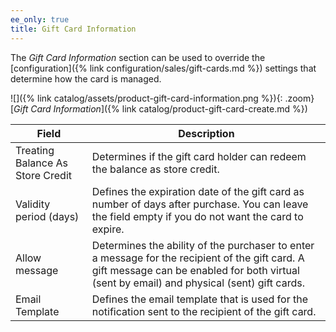 ```yaml
---
ee_only: true
title: Gift Card Information
---
```


The _Gift Card Information_ section can be used to override the [configuration]({% link configuration/sales/gift-cards.md %}) settings that determine how the card is managed.

![]({% link catalog/assets/product-gift-card-information.png %}){: .zoom}
[_Gift Card Information_]({% link catalog/product-gift-card-create.md %})

|Field|Description|
|--- |--- |
| Treating Balance As Store Credit | Determines if the gift card holder can redeem the balance as store credit. |
| Validity period (days) | Defines the expiration date of the gift card as number of days after purchase. You can leave the field empty if you do not want the card to expire. |
| Allow message | Determines the ability of the purchaser to enter a message for the recipient of the gift card. A gift message can be enabled for both virtual (sent by email) and physical (sent) gift cards. |
| Email Template | Defines the email template that is used for the notification sent to the recipient of the gift card. |
